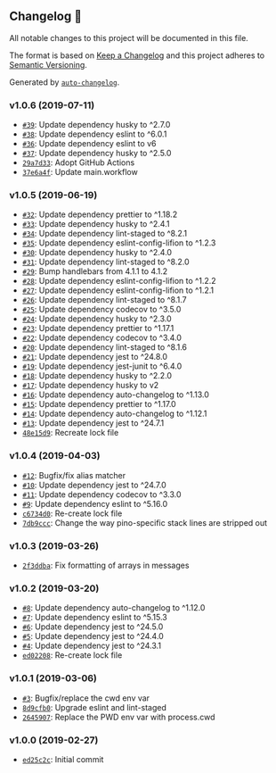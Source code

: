 ## Changelog 🚀

All notable changes to this project will be documented in this file.

The format is based on [Keep a Changelog](http://keepachangelog.com/en/1.0.0/)
and this project adheres to [Semantic Versioning](http://semver.org/spec/v2.0.0.html).

Generated by [`auto-changelog`](https://github.com/CookPete/auto-changelog).

### v1.0.6 (2019-07-11)

- [`#39`](https://github.com/lifion/pino-prettifier/pull/39): Update dependency husky to ^2.7.0
- [`#38`](https://github.com/lifion/pino-prettifier/pull/38): Update dependency eslint to ^6.0.1
- [`#36`](https://github.com/lifion/pino-prettifier/pull/36): Update dependency eslint to v6
- [`#37`](https://github.com/lifion/pino-prettifier/pull/37): Update dependency husky to ^2.5.0
- [`29a7d33`](https://github.com/lifion/pino-prettifier/commit/29a7d332e0ab4750d4318fe675d2cf5117bdee8f): Adopt GitHub Actions
- [`37e6a4f`](https://github.com/lifion/pino-prettifier/commit/37e6a4fd28f8cd5bb4169f3c4dac2da2d09f0350): Update main.workflow

### v1.0.5 (2019-06-19)

- [`#32`](https://github.com/lifion/pino-prettifier/pull/32): Update dependency prettier to ^1.18.2
- [`#33`](https://github.com/lifion/pino-prettifier/pull/33): Update dependency husky to ^2.4.1
- [`#34`](https://github.com/lifion/pino-prettifier/pull/34): Update dependency lint-staged to ^8.2.1
- [`#35`](https://github.com/lifion/pino-prettifier/pull/35): Update dependency eslint-config-lifion to ^1.2.3
- [`#30`](https://github.com/lifion/pino-prettifier/pull/30): Update dependency husky to ^2.4.0
- [`#31`](https://github.com/lifion/pino-prettifier/pull/31): Update dependency lint-staged to ^8.2.0
- [`#29`](https://github.com/lifion/pino-prettifier/pull/29): Bump handlebars from 4.1.1 to 4.1.2
- [`#28`](https://github.com/lifion/pino-prettifier/pull/28): Update dependency eslint-config-lifion to ^1.2.2
- [`#27`](https://github.com/lifion/pino-prettifier/pull/27): Update dependency eslint-config-lifion to ^1.2.1
- [`#26`](https://github.com/lifion/pino-prettifier/pull/26): Update dependency lint-staged to ^8.1.7
- [`#25`](https://github.com/lifion/pino-prettifier/pull/25): Update dependency codecov to ^3.5.0
- [`#24`](https://github.com/lifion/pino-prettifier/pull/24): Update dependency husky to ^2.3.0
- [`#23`](https://github.com/lifion/pino-prettifier/pull/23): Update dependency prettier to ^1.17.1
- [`#22`](https://github.com/lifion/pino-prettifier/pull/22): Update dependency codecov to ^3.4.0
- [`#20`](https://github.com/lifion/pino-prettifier/pull/20): Update dependency lint-staged to ^8.1.6
- [`#21`](https://github.com/lifion/pino-prettifier/pull/21): Update dependency jest to ^24.8.0
- [`#19`](https://github.com/lifion/pino-prettifier/pull/19): Update dependency jest-junit to ^6.4.0
- [`#18`](https://github.com/lifion/pino-prettifier/pull/18): Update dependency husky to ^2.2.0
- [`#17`](https://github.com/lifion/pino-prettifier/pull/17): Update dependency husky to v2
- [`#16`](https://github.com/lifion/pino-prettifier/pull/16): Update dependency auto-changelog to ^1.13.0
- [`#15`](https://github.com/lifion/pino-prettifier/pull/15): Update dependency prettier to ^1.17.0
- [`#14`](https://github.com/lifion/pino-prettifier/pull/14): Update dependency auto-changelog to ^1.12.1
- [`#13`](https://github.com/lifion/pino-prettifier/pull/13): Update dependency jest to ^24.7.1
- [`48e15d9`](https://github.com/lifion/pino-prettifier/commit/48e15d9f9a058f647a7d191b148115754d159c79): Recreate lock file

### v1.0.4 (2019-04-03)

- [`#12`](https://github.com/lifion/pino-prettifier/pull/12): Bugfix/fix alias matcher
- [`#10`](https://github.com/lifion/pino-prettifier/pull/10): Update dependency jest to ^24.7.0
- [`#11`](https://github.com/lifion/pino-prettifier/pull/11): Update dependency codecov to ^3.3.0
- [`#9`](https://github.com/lifion/pino-prettifier/pull/9): Update dependency eslint to ^5.16.0
- [`c6734d0`](https://github.com/lifion/pino-prettifier/commit/c6734d053288ff9236ca6bc46e8739abd3bf1140): Re-create lock file
- [`7db9ccc`](https://github.com/lifion/pino-prettifier/commit/7db9ccc53a99f7a59ffa9d5542171eebd31fb37a): Change the way pino-specific stack lines are stripped out

### v1.0.3 (2019-03-26)

- [`2f3ddba`](https://github.com/lifion/pino-prettifier/commit/2f3ddbaa6801c6a12786781288eb14df3b364369): Fix formatting of arrays in messages

### v1.0.2 (2019-03-20)

- [`#8`](https://github.com/lifion/pino-prettifier/pull/8): Update dependency auto-changelog to ^1.12.0
- [`#7`](https://github.com/lifion/pino-prettifier/pull/7): Update dependency eslint to ^5.15.3
- [`#6`](https://github.com/lifion/pino-prettifier/pull/6): Update dependency jest to ^24.5.0
- [`#5`](https://github.com/lifion/pino-prettifier/pull/5): Update dependency jest to ^24.4.0
- [`#4`](https://github.com/lifion/pino-prettifier/pull/4): Update dependency jest to ^24.3.1
- [`ed02208`](https://github.com/lifion/pino-prettifier/commit/ed0220877c55e186d1c98df5ae957a2c85a71b8c): Re-create lock file

### v1.0.1 (2019-03-06)

- [`#3`](https://github.com/lifion/pino-prettifier/pull/3): Bugfix/replace the cwd env var
- [`8d9cfb0`](https://github.com/lifion/pino-prettifier/commit/8d9cfb00718b11a435c1077a1ed16bbbe526f3ea): Upgrade eslint and lint-staged
- [`2645907`](https://github.com/lifion/pino-prettifier/commit/264590755026783b3f2769d9c3d1aa3780e77d9c): Replace the PWD env var with process.cwd

### v1.0.0 (2019-02-27)

- [`ed25c2c`](https://github.com/lifion/pino-prettifier/commit/ed25c2cd70a0f2126c68ced2de007f843a2f3b0f): Initial commit
